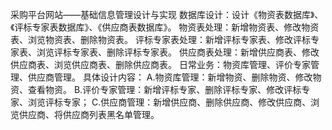 采购平台网站——基础信息管理设计与实现
数据库设计：设计《物资表数据库》、《评标专家表数据库》、《供应商表数据库》。
  物资表处理：新增物资表、修改物资表、浏览物资表、删除物资表。
	评标专家表处理：新增评标专家表、修改评标专家表、浏览评标专家表、删除评标专家表。
  供应商表处理：新增供应商表、修改供应商表、浏览供应商表、删除供应商表。
  日常业务：物资库管理、评价专家管理、供应商管理。
具体设计内容：
  A.物资库管理：新增物资、删除物资、修改物资、查看物资。
  B.评价专家管理：新增评标专家、删除评标专家、修改评标专家、浏览评标专家；
  C.供应商管理：新增供应商、删除供应商、修改供应商、浏览供应商、将供应商列表黑名单管理。
